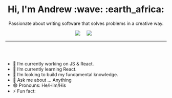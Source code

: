 <h1 align='center'> Hi, I'm Andrew :wave: :earth_africa:	 </h1>

<p align='center'>
  Passionate about writing software that solves problems in a creative way.
</p>

<p align='center'>
  <a href="https://www.linkedin.com/in/andrew-peattie/"><img src="https://img.shields.io/badge/linkedin-%230077B5.svg?&style=for-the-       badge&logo=linkedin&logoColor=white" /></a>&nbsp;&nbsp;&nbsp;&nbsp;
  <a href="drewpeattie@hotmail.com"><img src="https://img.shields.io/badge/hotmail-%23D14836.svg?&style=for-the-badge&logo=gmail&logoColor=white" /></a>&nbsp;&nbsp;&nbsp;&nbsp;
</P>

<hr>
<br />
<br />

- 🔭 I’m currently working on JS & React.
- 🌱 I’m currently learning React.
- 👯 I’m looking to build my fundamental knowledge.
- 💬 Ask me about ... Anything
- 😄 Pronouns: He/Him/His
- ⚡ Fun fact: 

[linkedin]: https://www.linkedin.com/in/andrew-peattie/
